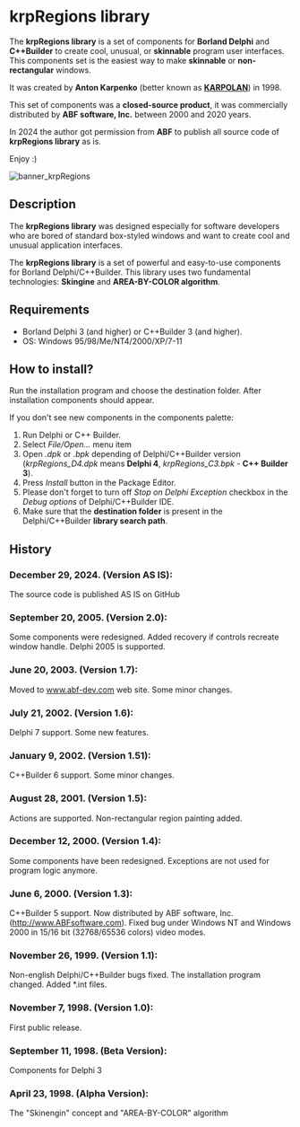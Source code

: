 # krpRegions library
The **krpRegions library** is a set of components for **Borland Delphi** and **C++Builder** to create cool, unusual, or **skinnable** program user interfaces. This components set is the easiest way to make **skinnable** or **non-rectangular** windows.

It was created by **Anton Karpenko** (better known as [**KARPOLAN**](https://karpolan.com)) in 1998.

This set of components was a **closed-source product**, it was commercially distributed by **ABF software, Inc.** between 2000 and 2020  years.

In 2024 the author got permission from **ABF** to publish all source code of **krpRegions library** as is.

Enjoy :)

![banner_krpRegions](https://github.com/karpolan/delphi-krpRegions-library/assets/1213313/69fb7d06-45ee-4a3f-9f24-c92d92ea8791)


## Description
The **krpRegions library** was designed especially for software developers who are bored of standard box-styled windows and want to create cool and unusual application interfaces.

The **krpRegions library** is a set of powerful and easy-to-use components for Borland Delphi/C++Builder. This library uses two fundamental technologies: **Skingine** and **AREA-BY-COLOR algorithm**. 


## Requirements
* Borland Delphi 3 (and  higher) or C++Builder 3 (and higher). 
* OS: Windows 95/98/Me/NT4/2000/XP/7-11


## How to install?
Run the installation program and choose the destination folder. After installation components should appear.

If you don't see new components in the components palette:
1. Run Delphi or C++ Builder.
2. Select *File/Open...* menu item
3. Open *.dpk* or *.bpk* depending of Delphi/C++Builder version (*krpRegions_D4.dpk* means **Delphi 4**, *krpRegions_C3.bpk* - **C++ Builder 3**).
4. Press *Install* button in the Package Editor.
5. Please don't forget to turn off *Stop on Delphi Exception* checkbox in the *Debug options* of Delphi/C++Builder IDE.
6. Make sure that the **destination folder** is present in the Delphi/C++Builder **library search path**.


## History

### December 29, 2024. (Version AS IS):
The source code is published AS IS on GitHub

### September 20, 2005. (Version 2.0):
Some components were redesigned. Added recovery if controls recreate window handle. Delphi 2005 is supported. 

### June 20, 2003. (Version 1.7):
Moved to www.abf-dev.com web site. Some minor changes.

### July 21, 2002. (Version 1.6):
Delphi 7 support. Some new features.

### January 9, 2002. (Version 1.51):
C++Builder 6 support. Some minor changes.

### August 28, 2001. (Version 1.5):
Actions are supported. Non-rectangular region painting added.

### December 12, 2000. (Version 1.4):
Some components have been redesigned. Exceptions are not used for program logic anymore.

### June 6, 2000. (Version 1.3):
C++Builder 5 support. Now distributed by ABF software, Inc. (http://www.ABFsoftware.com). Fixed bug under Windows NT and Windows 2000 in 15/16 bit (32768/65536 colors) video modes.

### November 26, 1999. (Version 1.1):
Non-english Delphi/C++Builder bugs fixed. The installation program changed. Added *.int files.

### November 7, 1998. (Version 1.0):
First public release.

### September 11, 1998. (Beta Version):
Components for Delphi 3

### April 23, 1998. (Alpha Version):
The "Skinengin" concept and "AREA-BY-COLOR" algorithm
